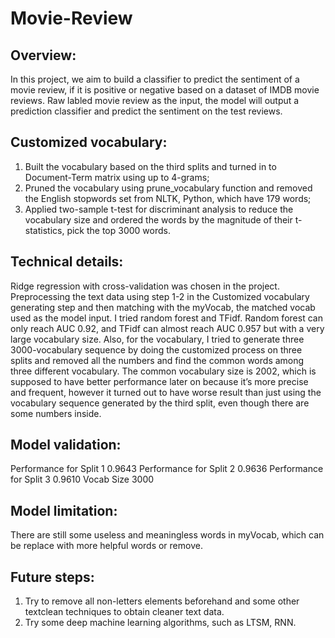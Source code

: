# Movie-Review
## Overview:
In this project, we aim to build a classifier to predict the sentiment of a movie review, if it is positive or
negative based on a dataset of IMDB movie reviews. Raw labled movie review as the input, the model will
output a prediction classifier and predict the sentiment on the test reviews.

## Customized vocabulary:
1. Built the vocabulary based on the third splits and turned in to Document-Term matrix using up to
4-grams;
2. Pruned the vocabulary using prune_vocabulary function and removed the English stopwords set from
NLTK, Python, which have 179 words;
3. Applied two-sample t-test for discriminant analysis to reduce the vocabulary size and ordered the
words by the magnitude of their t-statistics, pick the top 3000 words.

## Technical details:
Ridge regression with cross-validation was chosen in the project. Preprocessing the text data using step
1-2 in the Customized vocabulary generating step and then matching with the myVocab, the matched
vocab used as the model input.
I tried random forest and TFidf. Random forest can only reach AUC 0.92, and TFidf can almost reach
AUC 0.957 but with a very large vocabulary size.
Also, for the vocabulary, I tried to generate three 3000-vocabulary sequence by doing the customized
process on three splits and removed all the numbers and find the common words among three different
vocabulary. The common vocabulary size is 2002, which is supposed to have better performance later on
because it’s more precise and frequent, however it turned out to have worse result than just using the
vocabulary sequence generated by the third split, even though there are some numbers inside.

## Model validation:
Performance for Split 1 0.9643
Performance for Split 2 0.9636
Performance for Split 3 0.9610
Vocab Size 3000

## Model limitation:
There are still some useless and meaningless words in myVocab, which can be replace with more helpful
words or remove.

##  Future steps:
1. Try to remove all non-letters elements beforehand and some other textclean techniques to obtain
cleaner text data.
2. Try some deep machine learning algorithms, such as LTSM, RNN.
